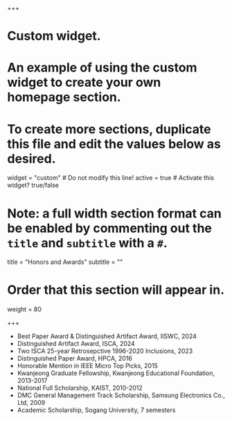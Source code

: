 +++
# Custom widget.
# An example of using the custom widget to create your own homepage section.
# To create more sections, duplicate this file and edit the values below as desired.
widget = "custom"  # Do not modify this line!
active = true  # Activate this widget? true/false

# Note: a full width section format can be enabled by commenting out the `title` and `subtitle` with a `#`.
title = "Honors and Awards"
subtitle = ""

# Order that this section will appear in.
weight = 80

+++

-	Best Paper Award &amp; Distinguished Artifact Award, IISWC, 2024
-   Distinguished Artifact Award, ISCA, 2024
-	Two ISCA 25-year Retrosepctive 1996-2020 Inclusions, 2023
- 	Distinguished Paper Award, HPCA, 2016
-	Honorable Mention in IEEE Micro Top Picks, 2015
-	Kwanjeong Graduate Fellowship, Kwanjeong Educational Foundation, 2013-2017	
- 	National Full Scholarship, KAIST, 2010-2012
-	DMC General Management Track Scholarship, Samsung Electronics Co., Ltd, 2009
- 	Academic Scholarship, Sogang University, 7 semesters
